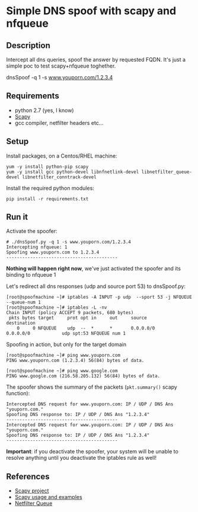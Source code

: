 # Simple DNS spoof with scapy and nfqueue

## Description

Intercept all dns queries, spoof the answer by requested FQDN.
It's just a simple poc to test scapy+nfqueue toghether.

dnsSpoof -q 1 -s www.youporn.com/1.2.3.4

## Requirements

- python 2.7 (yes, I know)
- [Scapy](http://www.secdev.org/projects/scapy/)
- gcc compiler, netfilter headers etc...

## Setup

Install packages, on a Centos/RHEL machine:

```
yum -y install python-pip scapy
yum -y install gcc python-devel libnfnetlink-devel libnetfilter_queue-devel libnetfilter_conntrack-devel
```

Install the required python modules:

```
pip install -r requirements.txt
```

## Run it

Activate the spoofer:

```
# ./dnsSpoof.py -q 1 -s www.youporn.com/1.2.3.4
Intercepting nfqueue: 1
Spoofing www.youporn.com to 1.2.3.4
------------------------------------------
```

**Nothing will happen right now**, we've just activated the spoofer and its binding to nfqueue 1

Let's redirect all dns responses (udp and source port 53) to dnsSpoof.py:

```
[root@spoofmachine ~]# iptables -A INPUT -p udp  --sport 53 -j NFQUEUE --queue-num 1
[root@spoofmachine ~]# iptables -L -nv
Chain INPUT (policy ACCEPT 9 packets, 680 bytes)
 pkts bytes target     prot opt in     out     source               destination
    0     0 NFQUEUE    udp  --  *      *       0.0.0.0/0            0.0.0.0/0            udp spt:53 NFQUEUE num 1
```

Spoofing in action, but only for the target domain

```
[root@spoofmachine ~]# ping www.youporn.com
PING www.youporn.com (1.2.3.4) 56(84) bytes of data.

[root@spoofmachine ~]# ping www.google.com
PING www.google.com (216.58.205.132) 56(84) bytes of data.
```

The spoofer shows the summary of the packets (`pkt.summary()` scapy function):

```
Intercepted DNS request for www.youporn.com: IP / UDP / DNS Ans "youporn.com."
Spoofing DNS response to: IP / UDP / DNS Ans "1.2.3.4"
------------------------------------------
Intercepted DNS request for www.youporn.com: IP / UDP / DNS Ans "youporn.com."
Spoofing DNS response to: IP / UDP / DNS Ans "1.2.3.4"
------------------------------------------
```

**Important**: if you deactivate the spoofer, your system will be unable to resolve anything until you deactivate the iptables rule as well!

## References

- [Scapy project](http://www.secdev.org/projects/scapy/)
- [Scapy usage and examples](http://scapy.readthedocs.io/en/latest/usage.html)
- [Netfilter Queue](http://netfilter.org/projects/libnetfilter_queue/)
